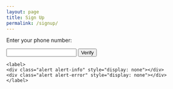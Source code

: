 ```yaml
---
layout: page
title: Sign Up
permalink: /signup/
---
```


<script src="https://cdnjs.cloudflare.com/ajax/libs/intl-tel-input/17.0.8/js/intlTelInput.min.js"></script>
<link
      rel="stylesheet"
      href="https://cdnjs.cloudflare.com/ajax/libs/intl-tel-input/17.0.8/css/intlTelInput.css"
/>

<style>

.spanner{
  position:absolute;
  top: 50%;
  left: 0;
  background: #2a2a2a55;
  width: 100%;
  display:block;
  text-align:center;
  height: 100%;
  color: #FFF;
  transform: translateY(-50%);
  z-index: 1000;
  visibility: hidden;
}

.overlay{
  width: 100%;
  height: 100%;
  background: rgba(0,0,0,0.5);
  visibility: hidden;
}

.loader,
.loader:before,
.loader:after {
  border-radius: 50%;
  width: 2.5em;
  height: 2.5em;
  -webkit-animation-fill-mode: both;
  animation-fill-mode: both;
  -webkit-animation: load7 1.8s infinite ease-in-out;
  animation: load7 1.8s infinite ease-in-out;
}
.loader {
  color: #ffffff;
  font-size: 10px;
  margin: 80px auto;
  position: relative;
  text-indent: -9999em;
  -webkit-transform: translateZ(0);
  -ms-transform: translateZ(0);
  transform: translateZ(0);
  -webkit-animation-delay: -0.16s;
  animation-delay: -0.16s;
}
.loader:before,
.loader:after {
  content: '';
  position: absolute;
  top: 0;
}
.loader:before {
  left: -3.5em;
  -webkit-animation-delay: -0.32s;
  animation-delay: -0.32s;
}
.loader:after {
  left: 3.5em;
}
@-webkit-keyframes load7 {
  0%,
  80%,
  100% {
    box-shadow: 0 2.5em 0 -1.3em;
  }
  40% {
    box-shadow: 0 2.5em 0 0;
  }
}
@keyframes load7 {
  0%,
  80%,
  100% {
    box-shadow: 0 2.5em 0 -1.3em;
  }
  40% {
    box-shadow: 0 2.5em 0 0;
  }
}

.show{
  visibility: visible;
}

.spanner, .overlay{
	opacity: 0;
	-webkit-transition: all 0.3s;
	-moz-transition: all 0.3s;
	transition: all 0.3s;
}

.spanner.show, .overlay.show {
	opacity: 1
}
</style>
<div class="wrapper">
<form id="verify" onsubmit="process(event)">
    <p>Enter your phone number:</p>
    <input id="phone" type="tel" name="phone" />
    <input type="submit" class="btn" value="Verify" />

    <label>
    <div class="alert alert-info" style="display: none"></div>
    <div class="alert alert-error" style="display: none"></div>
    </label>
</form>
</div>
<div class="overlay"></div>
<div class="spanner">
  <div class="loader"></div>
  <p>Registering Phone Number, Please Hold...</p>
</div>
<script>
    const phoneInputField = document.querySelector("#phone");
    const phoneInput = window.intlTelInput(phoneInputField, {
      utilsScript:
        "https://cdnjs.cloudflare.com/ajax/libs/intl-tel-input/17.0.8/js/utils.js",
    });

    const info = document.querySelector(".alert-info");
    const error = document.querySelector(".alert-error");

function process(event) {
 event.preventDefault();
 const phoneNumber = phoneInput.getNumber();

 info.style.display = "none";
 error.style.display = "none";

 if (phoneInput.isValidNumber()) {
    info.style.display = "";
    info.innerHTML = "";
    document.querySelector("div.spanner").classList.add("show");
    document.querySelector("div.overlay").classList.add("show");
    console.log("Sending data");

    data = {
        "phoneNumber":phoneNumber
    };
    const XHR = new XMLHttpRequest();

    const urlEncodedDataPairs = [];

    // Turn the data object into an array of URL-encoded key/value pairs.
    for (const [name, value] of Object.entries(data)) {
        urlEncodedDataPairs.push(
            `${encodeURIComponent(name)}=${encodeURIComponent(value)}`
        );
    }

    // Combine the pairs into a single string and replace all %-encoded spaces to
    // the '+' character; matches the behavior of browser form submissions.
    const urlEncodedData = urlEncodedDataPairs.join("&").replace(/%20/g, "+");

    // Define what happens on successful data submission
    XHR.addEventListener("load", (event) => {
        response_obj=JSON.parse(event.target.response);
        if (response_obj.status == "OK") {
            document.querySelector("div.wrapper").innerHTML = `<p>Success! You will receive a text message shortly with further instructions.</p>`;
            document.querySelector("div.spanner").classList.remove("show");
            document.querySelector("div.overlay").classList.remove("show");
        } else {
            error.style.display = "";
            error.innerHTML = `Invalid phone number.`;
            document.querySelector("div.spanner").classList.remove("show");
            document.querySelector("div.overlay").classList.remove("show");
        }
    });

    // Define what happens in case of an error
    XHR.addEventListener("error", (event) => {
        response_obj=JSON.parse(event.target.response);
        error.style.display = "";
        error.innerHTML = response_obj.details;
        document.querySelector("div.spanner").classList.remove("show");
        document.querySelector("div.overlay").classList.remove("show");
    });

    // Set up our request
    XHR.open("POST", "https://plib7qyexhoeljo2j6oye4e6oa0eyldb.lambda-url.us-east-1.on.aws/");

    // Add the required HTTP header for form data POST requests
    XHR.setRequestHeader("Content-Type", "application/x-www-form-urlencoded");
    // Finally, send our data.
    XHR.send(urlEncodedData);
} else {
   error.style.display = "";
   error.innerHTML = `Invalid phone number.`;
}
}
</script>
